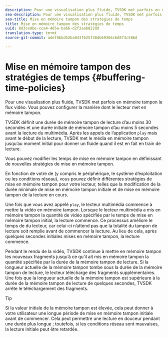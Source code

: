 ```yaml
---
description: Pour une visualisation plus fluide, TVSDK met parfois en mémoire tampon le flux vidéo. Vous pouvez configurer la manière dont le lecteur met en mémoire tampon.
seo-description: Pour une visualisation plus fluide, TVSDK met parfois en mémoire tampon le flux vidéo. Vous pouvez configurer la manière dont le lecteur met en mémoire tampon.
seo-title: Mise en mémoire tampon des stratégies de temps
title: Mise en mémoire tampon des stratégies de temps
uuid: 8d3ce9be-cca4-485e-ba66-d2f2aa6822dd
translation-type: tm+mt
source-git-commit: adef0bbd52ba043f625f38db69366c6d873c586d

---
```



# Mise en mémoire tampon des stratégies de temps {#buffering-time-policies}

Pour une visualisation plus fluide, TVSDK met parfois en mémoire tampon le flux vidéo. Vous pouvez configurer la manière dont le lecteur met en mémoire tampon.

TVSDK définit une durée de mémoire tampon de lecture d’au moins 30 secondes et une durée initiale de mémoire tampon d’au moins 5 secondes avant la lecture du multimédia. Après les appels de l’application `play` mais avant le début de la lecture, TVSDK met le média en mémoire tampon jusqu’au moment initial pour donner un  fluide quand il est en fait en train de  lecture.

Vous pouvez modifier les temps de mise en mémoire tampon en définissant de nouvelles stratégies de mise en mémoire tampon.

<!--<a id="section_F6EEE15600814A70A57CCBACE20D68BD"></a>-->

En fonction de votre  de  (y compris le périphérique, le système d’exploitation ou les conditions réseau), vous pouvez définir différentes stratégies de mise en mémoire tampon pour votre lecteur, telles que la modification de la durée minimale de mise en mémoire tampon initiale et de mise en mémoire tampon de la lecture en cours.

Une fois que vous avez appelé `play`, le lecteur multimédia commence à mettre la vidéo en mémoire tampon. Lorsque le lecteur multimédia a mis en mémoire tampon la quantité de vidéo spécifiée par le temps de mise en mémoire tampon initial, la lecture commence. Ce processus améliore le temps de  du lecteur, car celui-ci n’attend pas que la totalité du tampon de lecture soit remplie avant de commencer la lecture. Au lieu de cela, après quelques secondes initiales mises en mémoire tampon, la lecture commence.

Pendant le rendu de la vidéo, TVSDK continue à mettre en mémoire tampon les nouveaux fragments jusqu’à ce qu’il ait mis en mémoire tampon la quantité spécifiée par la durée de la mémoire tampon de lecture. Si la longueur actuelle de la mémoire tampon tombe sous la durée de la mémoire tampon de lecture, le lecteur télécharge des fragments supplémentaires. Une fois que la longueur actuelle de la mémoire tampon est supérieure à la durée de la mémoire tampon de lecture de quelques secondes, TVSDK arrête le téléchargement des fragments.

>[!TIP]
>
>Si la valeur initiale de la mémoire tampon est élevée, cela peut donner à votre utilisateur une longue période de mise en mémoire tampon initiale avant de commencer. Cela peut permettre une lecture en douceur pendant une durée plus longue ; toutefois, si les conditions réseau sont mauvaises, la lecture initiale peut être retardée.

